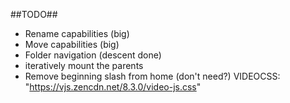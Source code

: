 ##TODO##
- Rename capabilities (big)
- Move capabilities (big)
- Folder navigation (descent done)
- iteratively mount the parents
- Remove beginning slash from home (don't need?)
VIDEOCSS: "https://vjs.zencdn.net/8.3.0/video-js.css"
